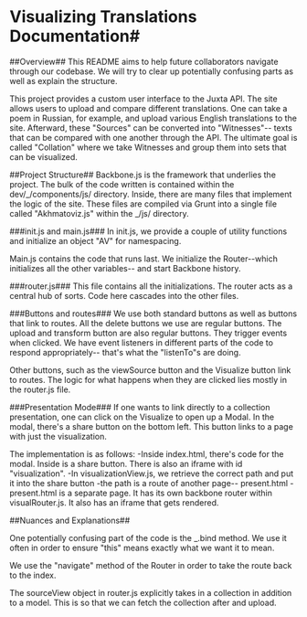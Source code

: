 # Visualizing Translations Documentation#

##Overview##
This README aims to help future collaborators navigate through our codebase.
We will try to clear up potentially confusing parts as well as explain the
structure.

This project provides a custom user interface to the Juxta API.
The site allows users to upload and compare different translations.
One can take a poem in Russian, for example, and upload various English
translations to the site. Afterward, these "Sources" can be converted into
"Witnesses"-- texts that can be compared with one another through the API.
The ultimate goal is called "Collation" where we take Witnesses and
group them into sets that can be visualized.


##Project Structure##
Backbone.js is the framework that underlies the project. The bulk of the code
written is contained within the dev/\_/components/js/ directory. Inside,
there are many files that implement the logic of the site. These files
are compiled via Grunt into a single file called "Akhmatoviz.js" within the \_/js/ directory.

###init.js and main.js###
In init.js, we provide a couple of utility functions and initialize an
object "AV" for namespacing.

Main.js contains the code that runs last. We initialize the Router--which 
initializes all the other variables-- and start Backbone history.

###router.js###
This file contains all the initializations. The router acts as a central
hub of sorts. Code here cascades into the other files.

###Buttons and routes###
We use both standard buttons as well as buttons that link to routes.
All the delete buttons we use are regular buttons. The upload and transform
button are also regular buttons. They trigger events when clicked. We have
event listeners in different parts of the code to respond appropriately--
that's what the "listenTo"s are doing.

Other buttons, such as the viewSource button and the Visualize button link
to routes. The logic for what happens when they are clicked lies mostly in
the router.js file.

###Presentation Mode###
If one wants to link directly to a collection presentation, one can click
on the Visualize to open up a Modal. In the modal, there's a share button
on the bottom left. This button links to a page with just the visualization.

The implementation is as follows:
-Inside index.html, there's code for the modal. Inside is a share button. There is also an iframe with id "visualization".
-In visualizationView.js, we retrieve the correct path and put it into the share button
-the path is a route of another page-- present.html
-present.html is a separate page. It has its own backbone router within visualRouter.js. It also has an iframe that gets rendered. 

##Nuances and Explanations##

One potentially confusing part of the code is the \_.bind method. We use it
often in order to ensure "this" means exactly what we want it to mean.

We use the "navigate" method of the Router in order to take the route back 
to the index.

The sourceView object in router.js explicitly takes in a collection in 
addition to a model. This is so that we can fetch the collection after
and upload.


